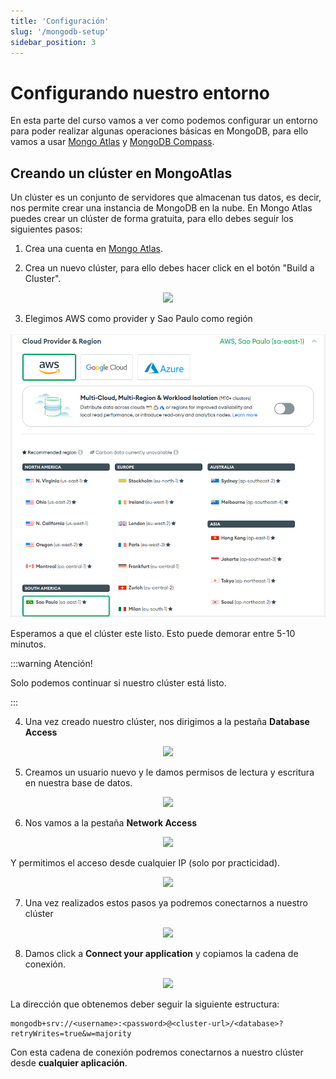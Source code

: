 ```yaml
---
title: 'Configuración'
slug: '/mongodb-setup'
sidebar_position: 3
---
```


# Configurando nuestro entorno

En esta parte del curso vamos a ver como podemos configurar un entorno para poder realizar algunas operaciones básicas en MongoDB, para ello vamos a usar [Mongo Atlas](https://www.mongodb.com/es/atlas/database) y [MongoDB Compass](https://www.mongodb.com/products/compass).

## Creando un clúster en MongoAtlas

Un clúster es un conjunto de servidores que almacenan tus datos, es decir, nos permite crear una instancia de MongoDB en la nube. En Mongo Atlas puedes crear un clúster de forma gratuita, para ello debes seguir los siguientes pasos:

1. Crea una cuenta en [Mongo Atlas](https://www.mongodb.com/es/atlas/database).

2. Crea un nuevo clúster, para ello debes hacer click en el botón "Build a Cluster".

<p align="center">
  <img src="https://fullstackopen.com/static/eb76cc9c7abe028a28fd91fddac12466/5a190/57.png" />
</p>

3. Elegimos AWS como provider y Sao Paulo como región

<p align="center">
  <img src="./img/modulo07/provider_region.png" />
</p>

Esperamos a que el clúster este listo. Esto puede demorar entre 5-10 minutos.

:::warning Atención!

Solo podemos continuar si nuestro clúster está listo.

:::

4. Una vez creado nuestro clúster, nos dirigimos a la pestaña **Database Access**

<p align="center">
  <img src="https://fullstackopen.com/static/b9787b3e950ae3acdd6e8c24b6c41597/5a190/59.png" />
</p>

5. Creamos un usuario nuevo y le damos permisos de lectura y escritura en nuestra base de datos.

<p align="center">
  <img src="https://fullstackopen.com/static/df119e4306c0102df432e1d9d75ba285/5a190/60.png" />
</p>

6. Nos vamos a la pestaña **Network Access**

<p align="center">
  <img src="https://fullstackopen.com/static/28d10595fa6b7b4bc2c12f70403355e3/5a190/61ea.png" />
</p>

Y permitimos el acceso desde cualquier IP (solo por practicidad).

<p align="center">
  <img src="https://fullstackopen.com/static/6eb9d9ccbbd931b09258a5b6944da209/5a190/62.png" />
</p>

7. Una vez realizados estos pasos ya podremos conectarnos a nuestro clúster

<p align="center">
  <img src="https://fullstackopen.com/static/106727b23b1a23b511fc9a7377fb293c/5a190/63ea.png" />
</p>

8. Damos click a **Connect your application** y copiamos la cadena de conexión.

<p align="center">
  <img src="https://fullstackopen.com/static/a1f4de9016f8c55bb05eedbd1eb7c5c6/5a190/64ea.png" />
</p>


La dirección que obtenemos deber seguir la siguiente estructura:

```
mongodb+srv://<username>:<password>@<cluster-url>/<database>?retryWrites=true&w=majority
```

Con esta cadena de conexión podremos conectarnos a nuestro clúster desde **cualquier aplicación**.

